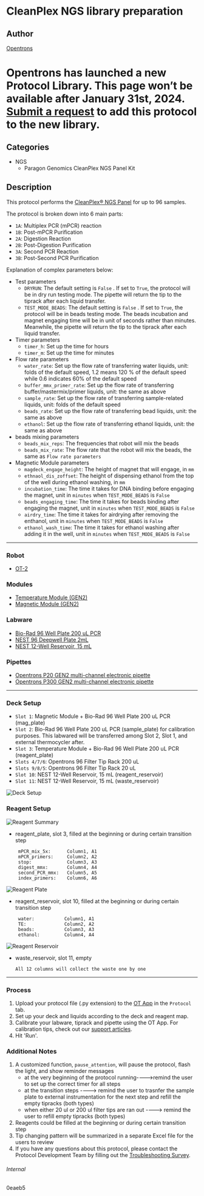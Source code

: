 # CleanPlex NGS library preparation

## Author
[Opentrons](https://opentrons.com/)


# Opentrons has launched a new Protocol Library. This page won’t be available after January 31st, 2024. [Submit a request](https://docs.google.com/forms/d/e/1FAIpQLSdYYp9QCKow4nn0KlCVsMS3HX0eJ0N9O7-erajKvcpT0lWbSg/viewform) to add this protocol to the new library.

## Categories
* NGS
	* Paragon Genomics CleanPlex NGS Panel Kit

## Description
This protocol performs the [CleanPlex® NGS Panel](https://www.paragongenomics.com/wp-content/uploads/2021/01/UG1001-08-CleanPlex-NGS-Panel-User-Guide-v2.pdf) for up to 96 samples.

The protocol is broken down into 6 main parts:
* `1A`: Multiplex PCR (mPCR) reaction
* `1B`: Post-mPCR Purification
* `2A`: Digestion Reaction
* `2B`: Post-Digestion Purification
* `3A`: Second PCR Reaction
* `3B`: Post-Second PCR Purification

Explanation of complex parameters below:
* Test parameters
    * `DRYRUN`: The default setting is `False` . If set to `True`, the protocol will be in dry run testing mode. The pipette will return the tip to the tiprack after each liquid transfer.
	* `TEST_MODE_BEADS`: The default setting is `False` . If set to `True`, the protocol will be in beads testing mode. The beads incubation and magnet engaging time will be in unit of seconds rather than minutes. Meanwhile, the pipette will return the tip to the tiprack after each liquid transfer.
* Timer parameters
    * `timer_h`: Set up the time for hours
	* `timer_m`: Set up the time for minutes
* Flow rate parameters
    * `water_rate`: Set up the flow rate of transferring water liquids, unit: folds of the default speed, 1.2 means 120 % of the default speed while 0.6 indicates 60% of the default speed
	* `buffer_mmx_primer_rate`: Set up the flow rate of transferring buffer/mastermix/primer liquids, unit: the same as above
    * `sample_rate`: Set up the flow rate of transferring sample-related liquids, unit: folds of the default speed
	* `beads_rate`: Set up the flow rate of transferring bead liquids, unit: the same as above
	* `ethanol`: Set up the flow rate of transferring ethanol liquids, unit: the same as above
* beads mixing parameters
    * `beads_mix_reps`: The frequencies that robot will mix the beads
	* `beads_mix_rate`: The flow rate that the robot will mix the beads, the same as `Flow rate parameters`
* Magnetic Module parameters
    * `magdeck_engage_height`: The height of magnet that will engage, in `mm`
	* `ethnaol_dis_zoffset`: The height of dispensing ethanol from the top of the well during ethanol washing, in `mm`
	* `incubation_time`: The time it takes for DNA binding before engaging the magnet, unit in `minutes` when `TEST_MODE_BEADS` is `False`
    * `beads_engaging_time`: The time it takes for beads binding after engaging the magnet, unit in `minutes` when `TEST_MODE_BEADS` is `False`
	* `airdry_time`: The time it takes for airdrying after removing the enthanol, unit in `minutes` when `TEST_MODE_BEADS` is `False`
	* `ethanol_wash_time`: The time it takes for ethanol washing after adding it in the well, unit in `minutes` when `TEST_MODE_BEADS` is `False`

---

### Robot
* [OT-2](https://opentrons.com/ot-2)

### Modules
* [Temperature Module (GEN2)](https://shop.opentrons.com/collections/hardware-modules/products/tempdeck)
* [Magnetic Module (GEN2)](https://shop.opentrons.com/collections/.hardware-modules/products/magdeck)

### Labware
* [Bio-Rad 96 Well Plate 200 uL PCR](https://labware.opentrons.com/biorad_96_wellplate_200ul_pcr?category=wellPlate)
* [NEST 96 Deepwell Plate 2mL](https://shop.opentrons.com/nest-2-ml-96-well-deep-well-plate-v-bottom/)
* [NEST 12-Well Reservoir, 15 mL](https://shop.opentrons.com/nest-12-well-reservoirs-15-ml/)

### Pipettes
* [Opentrons P20 GEN2 multi-channel electronic pipette](https://shop.opentrons.com/8-channel-electronic-pipette/)
* [Opentrons P300 GEN2 multi-channel electronic pipette](https://shop.opentrons.com/8-channel-electronic-pipette/)

---

### Deck Setup
* `Slot 1`: Magnetic Module + Bio-Rad 96 Well Plate 200 uL PCR (mag_plate)
* `Slot 2`: Bio-Rad 96 Well Plate 200 uL PCR (sample_plate) for calibration purposes. This labwared will be transferred among Slot 2, Slot 1, and external thermocycler after.
* `Slot 3`: Temperature Module + Bio-Rad 96 Well Plate 200 uL PCR (reagent_plate)
* `Slots 4/7/6`: Opentrons 96 Filter Tip Rack 200 uL
* `Slots 9/8/5`: Opentrons 96 Filter Tip Rack 20 uL
* `Slot 10`: NEST 12-Well Reservoir, 15 mL (reagent_reservoir)
* `Slot 11`: NEST 12-Well Reservoir, 15 mL (waste_reservoir)

![Deck Setup](https://opentrons-protocol-library-website.s3.amazonaws.com/custom-README-images/0eaeb5/456.PNG)

### Reagent Setup
![Reagent Summary](https://opentrons-protocol-library-website.s3.amazonaws.com/custom-README-images/0eaeb5/1.PNG)

* reagent_plate, slot 3, filled at the beginning or during certain transition step
   ```
    mPCR_mix_5x:      Column1, A1
    mPCR_primers:     Column2, A2
    stop:             Column3, A3
    digest_mmx:       Column4, A4
    second_PCR_mmx:   Column5, A5
    index_primers:    Column6, A6
   ```
![Reagent Plate](https://opentrons-protocol-library-website.s3.amazonaws.com/custom-README-images/0eaeb5/2.PNG)   

* reagent_reservoir, slot 10, filled at the beginning or during certain transition step
   ```
    water:           Column1, A1
    TE:              Column2, A2
    beads:           Column3, A3
    ethanol:         Column4, A4
   ```
![Reagent Reservoir](https://opentrons-protocol-library-website.s3.amazonaws.com/custom-README-images/0eaeb5/3.PNG)   

* waste_reservoir, slot 11, empty
   ```
   All 12 columns will collect the waste one by one
   ```
---

### Process
1. Upload your protocol file (.py extension) to the [OT App](https://opentrons.com/ot-app) in the `Protocol` tab.
2. Set up your deck and liquids according to the deck and reagent map.
3. Calibrate your labware, tiprack and pipette using the OT App. For calibration tips, check out our [support articles](https://support.opentrons.com/en/collections/1559720-guide-for-getting-started-with-the-ot-2).
4. Hit 'Run'.

### Additional Notes
1. A customized function, `pause_attention`, will pause the protocol, flash the light, and show reminder messages
   * at the very beginning of the protocol running---->remind the user to set up the correct timer for all steps
   * at the transition steps ----> remind the user to trasnfer the sample plate to external instrumentation for the next step and refill the empty tipracks (both types)
   * when either 20 ul or 200 ul filter tips are ran out ----> remind the user to refill empty tipracks (both types)
2. Reagents could be filled at the beginning or during certain transition step
3. Tip changing pattern will be summarized in a separate Excel file for the users to review
4. If you have any questions about this protocol, please contact the Protocol Development Team by filling out the [Troubleshooting Survey](https://protocol-troubleshooting.paperform.co/).

###### Internal
0eaeb5
